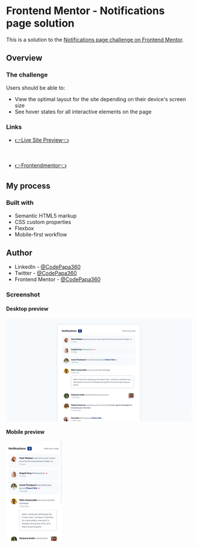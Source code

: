 # Frontend Mentor - Notifications page solution

This is a solution to the [Notifications page challenge on Frontend Mentor](https://www.frontendmentor.io/challenges/notifications-page-DqK5QAmKbC).

## Overview

### The challenge

Users should be able to:

- View the optimal layout for the site depending on their device's screen size
- See hover states for all interactive elements on the page

### Links

- [👉Live Site Preview👈](https://notification-page-design.netlify.app/)
<br>

- [👉Frontendmentor👈]()

## My process

### Built with

- Semantic HTML5 markup
- CSS custom properties
- Flexbox
- Mobile-first workflow

## Author

- LinkedIn - [@CodePapa360](https://www.linkedin.com/in/codepapa360)
- Twitter - [@CodePapa360](https://www.twitter.com/CodePapa360)
- Frontend Mentor - [@CodePapa360](https://www.frontendmentor.io/profile/CodePapa360)

### Screenshot

#### Desktop preview

<p><img align="center" src="design/Notifications page solution screenshot - desktop preview.png"/></p>

#### Mobile preview 

<p><img align="center" width="30%" src="design/Notifications page solution screenshot - mobile preview.png"/></p>
